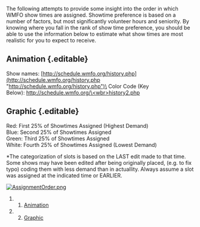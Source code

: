 The following attempts to provide some insight into the order in which
WMFO show times are assigned. Showtime preference is based on a number
of factors, but most significantly volunteer hours and seniority. By
knowing where you fall in the rank of show time preference, you should
be able to use the information below to estimate what show times are
most realistic for you to expect to receive.

Animation {.editable}
---------

Show
names: [http://schedule.wmfo.org/history.php](http://schedule.wmfo.org/history.php "http://schedule.wmfo.org/history.php")\
 Color Code (Key
Below): [http://schedule.wmfo.org/\<wbr\>history2.php](http://schedule.wmfo.org/history2.php "http://schedule.wmfo.org/history2.php")

Graphic {.editable}
-------

Red: First 25% of Showtimes Assigned (Highest Demand)\
 Blue: Second 25% of Showtimes Assigned\
 Green: Third 25% of Showtimes Assigned\
 White: Fourth 25% of Showtimes Assigned (Lowest Demand)

\*The categorization of slots is based on the LAST edit made to that
time. Some shows may have been edited after being originally placed,
(e.g. to fix typo) coding them with less demand than in actuallity.
Always assume a slot was assigned at the indicated time or EARLIER.

[![AssignmentOrder.png](https://wiki.wmfo.org/@api/deki/files/342/=AssignmentOrder.png)](https://wiki.wmfo.org/@api/deki/files/342/=AssignmentOrder.png "AssignmentOrder.png")

1.  1. [Animation](#Animation)
2.  2. [Graphic](#Graphic)

